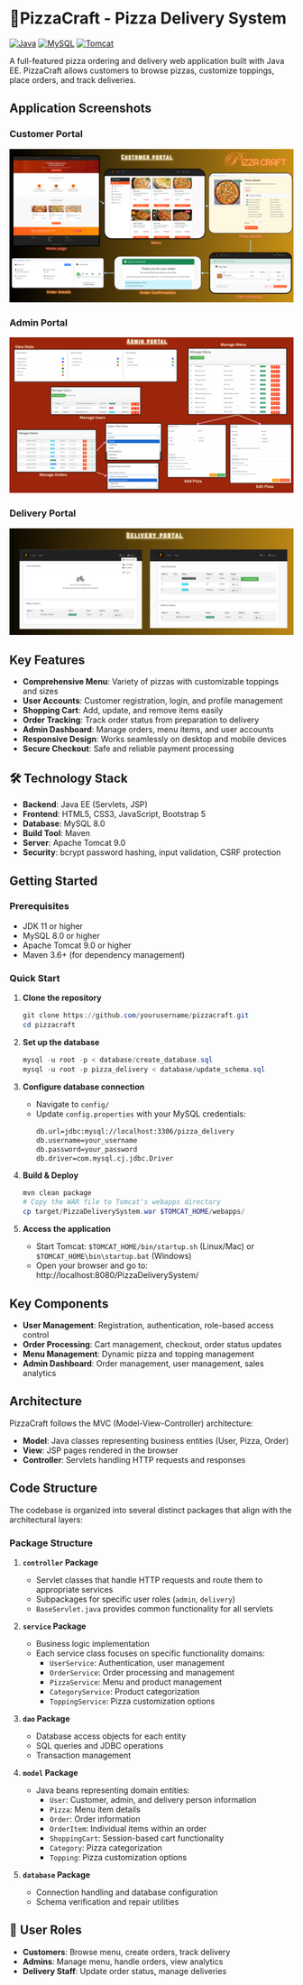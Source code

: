 # 🍕PizzaCraft - Pizza Delivery System

[![Java](https://img.shields.io/badge/Java-11%2B-orange)](https://www.java.com)
[![MySQL](https://img.shields.io/badge/MySQL-8.0-blue)](https://www.mysql.com)
[![Tomcat](https://img.shields.io/badge/Tomcat-9.0-green)](https://tomcat.apache.org)

A full-featured pizza ordering and delivery web application built with Java EE. PizzaCraft allows customers to browse pizzas, customize toppings, place orders, and track deliveries.

## Application Screenshots

### Customer Portal
![Customer Portal](images/customer.png)

### Admin Portal
![Admin Portal](images/admin.png)

### Delivery Portal
![Delivery Portal](images/Delivery.png)
## Key Features

- **Comprehensive Menu**: Variety of pizzas with customizable toppings and sizes
- **User Accounts**: Customer registration, login, and profile management
- **Shopping Cart**: Add, update, and remove items easily
- **Order Tracking**: Track order status from preparation to delivery
- **Admin Dashboard**: Manage orders, menu items, and user accounts
- **Responsive Design**: Works seamlessly on desktop and mobile devices
- **Secure Checkout**: Safe and reliable payment processing

## 🛠️ Technology Stack

- **Backend**: Java EE (Servlets, JSP)
- **Frontend**: HTML5, CSS3, JavaScript, Bootstrap 5
- **Database**: MySQL 8.0
- **Build Tool**: Maven
- **Server**: Apache Tomcat 9.0
- **Security**: bcrypt password hashing, input validation, CSRF protection

## Getting Started

### Prerequisites
- JDK 11 or higher
- MySQL 8.0 or higher
- Apache Tomcat 9.0 or higher
- Maven 3.6+ (for dependency management)

### Quick Start

1. **Clone the repository**
   ```powershell
   git clone https://github.com/yourusername/pizzacraft.git
   cd pizzacraft
   ```

2. **Set up the database**
   ```powershell
   mysql -u root -p < database/create_database.sql
   mysql -u root -p pizza_delivery < database/update_schema.sql
   ```

3. **Configure database connection**
   - Navigate to `config/`
   - Update `config.properties` with your MySQL credentials:
     ```properties
     db.url=jdbc:mysql://localhost:3306/pizza_delivery
     db.username=your_username
     db.password=your_password
     db.driver=com.mysql.cj.jdbc.Driver
     ```

4. **Build & Deploy**
   ```powershell
   mvn clean package
   # Copy the WAR file to Tomcat's webapps directory
   cp target/PizzaDeliverySystem.war $TOMCAT_HOME/webapps/
   ```

5. **Access the application**
   - Start Tomcat: `$TOMCAT_HOME/bin/startup.sh` (Linux/Mac) or `$TOMCAT_HOME\bin\startup.bat` (Windows)
   - Open your browser and go to: http://localhost:8080/PizzaDeliverySystem/

## Key Components

- **User Management**: Registration, authentication, role-based access control
- **Order Processing**: Cart management, checkout, order status updates
- **Menu Management**: Dynamic pizza and topping management
- **Admin Dashboard**: Order management, user management, sales analytics

## Architecture

PizzaCraft follows the MVC (Model-View-Controller) architecture:

- **Model**: Java classes representing business entities (User, Pizza, Order)
- **View**: JSP pages rendered in the browser
- **Controller**: Servlets handling HTTP requests and responses

## Code Structure

The codebase is organized into several distinct packages that align with the architectural layers:

### Package Structure

1. **`controller` Package**
   - Servlet classes that handle HTTP requests and route them to appropriate services
   - Subpackages for specific user roles (`admin`, `delivery`)
   - `BaseServlet.java` provides common functionality for all servlets

2. **`service` Package**
   - Business logic implementation
   - Each service class focuses on specific functionality domains:
     - `UserService`: Authentication, user management
     - `OrderService`: Order processing and management
     - `PizzaService`: Menu and product management
     - `CategoryService`: Product categorization
     - `ToppingService`: Pizza customization options

3. **`dao` Package**
   - Database access objects for each entity
   - SQL queries and JDBC operations
   - Transaction management

4. **`model` Package**
   - Java beans representing domain entities:
     - `User`: Customer, admin, and delivery person information
     - `Pizza`: Menu item details
     - `Order`: Order information
     - `OrderItem`: Individual items within an order
     - `ShoppingCart`: Session-based cart functionality
     - `Category`: Pizza categorization
     - `Topping`: Pizza customization options

5. **`database` Package**
   - Connection handling and database configuration
   - Schema verification and repair utilities

## 👥 User Roles

- **Customers**: Browse menu, create orders, track delivery
- **Admins**: Manage menu, handle orders, view analytics
- **Delivery Staff**: Update order status, manage deliveries

